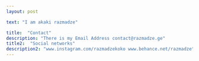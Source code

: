 ```yaml
---
layout: post

text: "I am akaki razmadze"

title:  "Contact"
description: "There is my Email Address contact@razmadze.ge"
title2:  "Social networks"
description2: "www.instagram.com/razmadzekoko www.behance.net/razmadze"
---
```

